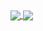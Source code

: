 <a href="#">
  <img align="center" src="https://github-readme-stats.vercel.app/api/top-langs/?username=AlexGabrielSilveira&layout=compact&langs_count=7&theme=light" />
</a>
<a href="#">
  <img align="center" src="https://github-readme-stats.vercel.app/api?username=AlexGabrielSilveira" />
</a>
